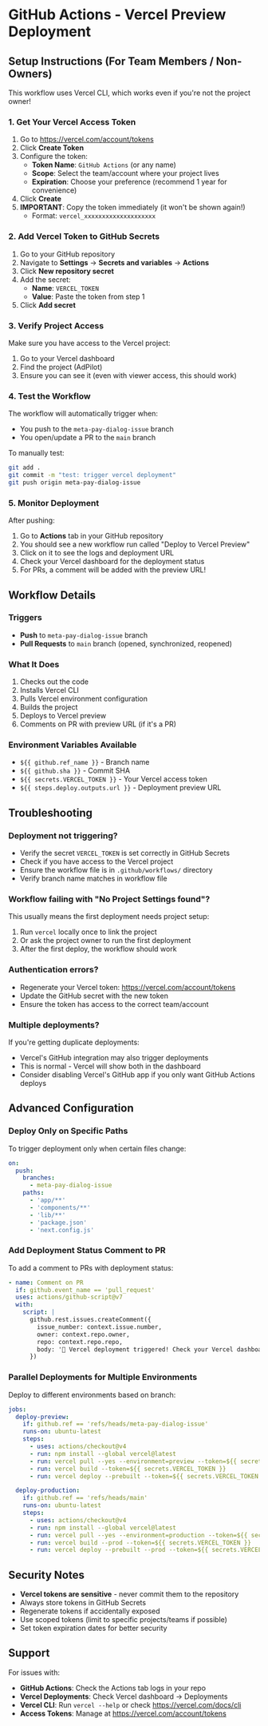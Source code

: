 # GitHub Actions - Vercel Preview Deployment

## Setup Instructions (For Team Members / Non-Owners)

This workflow uses Vercel CLI, which works even if you're not the project owner!

### 1. Get Your Vercel Access Token

1. Go to https://vercel.com/account/tokens
2. Click **Create Token**
3. Configure the token:
   - **Token Name**: `GitHub Actions` (or any name)
   - **Scope**: Select the team/account where your project lives
   - **Expiration**: Choose your preference (recommend 1 year for convenience)
4. Click **Create**
5. **IMPORTANT**: Copy the token immediately (it won't be shown again!)
   - Format: `vercel_xxxxxxxxxxxxxxxxxxxx`

### 2. Add Vercel Token to GitHub Secrets

1. Go to your GitHub repository
2. Navigate to **Settings** → **Secrets and variables** → **Actions**
3. Click **New repository secret**
4. Add the secret:
   - **Name**: `VERCEL_TOKEN`
   - **Value**: Paste the token from step 1
5. Click **Add secret**

### 3. Verify Project Access

Make sure you have access to the Vercel project:
1. Go to your Vercel dashboard
2. Find the project (AdPilot)
3. Ensure you can see it (even with viewer access, this should work)

### 4. Test the Workflow

The workflow will automatically trigger when:
- You push to the `meta-pay-dialog-issue` branch
- You open/update a PR to the `main` branch

To manually test:
```bash
git add .
git commit -m "test: trigger vercel deployment"
git push origin meta-pay-dialog-issue
```

### 5. Monitor Deployment

After pushing:
1. Go to **Actions** tab in your GitHub repository
2. You should see a new workflow run called "Deploy to Vercel Preview"
3. Click on it to see the logs and deployment URL
4. Check your Vercel dashboard for the deployment status
5. For PRs, a comment will be added with the preview URL!

## Workflow Details

### Triggers
- **Push** to `meta-pay-dialog-issue` branch
- **Pull Requests** to `main` branch (opened, synchronized, reopened)

### What It Does
1. Checks out the code
2. Installs Vercel CLI
3. Pulls Vercel environment configuration
4. Builds the project
5. Deploys to Vercel preview
6. Comments on PR with preview URL (if it's a PR)

### Environment Variables Available
- `${{ github.ref_name }}` - Branch name
- `${{ github.sha }}` - Commit SHA
- `${{ secrets.VERCEL_TOKEN }}` - Your Vercel access token
- `${{ steps.deploy.outputs.url }}` - Deployment preview URL

## Troubleshooting

### Deployment not triggering?
- Verify the secret `VERCEL_TOKEN` is set correctly in GitHub Secrets
- Check if you have access to the Vercel project
- Ensure the workflow file is in `.github/workflows/` directory
- Verify branch name matches in workflow file

### Workflow failing with "No Project Settings found"?
This usually means the first deployment needs project setup:
1. Run `vercel` locally once to link the project
2. Or ask the project owner to run the first deployment
3. After the first deploy, the workflow should work

### Authentication errors?
- Regenerate your Vercel token: https://vercel.com/account/tokens
- Update the GitHub secret with the new token
- Ensure the token has access to the correct team/account

### Multiple deployments?
If you're getting duplicate deployments:
- Vercel's GitHub integration may also trigger deployments
- This is normal - Vercel will show both in the dashboard
- Consider disabling Vercel's GitHub app if you only want GitHub Actions deploys

## Advanced Configuration

### Deploy Only on Specific Paths
To trigger deployment only when certain files change:

```yaml
on:
  push:
    branches:
      - meta-pay-dialog-issue
    paths:
      - 'app/**'
      - 'components/**'
      - 'lib/**'
      - 'package.json'
      - 'next.config.js'
```

### Add Deployment Status Comment to PR
To add a comment to PRs with deployment status:

```yaml
- name: Comment on PR
  if: github.event_name == 'pull_request'
  uses: actions/github-script@v7
  with:
    script: |
      github.rest.issues.createComment({
        issue_number: context.issue.number,
        owner: context.repo.owner,
        repo: context.repo.repo,
        body: '🚀 Vercel deployment triggered! Check your Vercel dashboard for status.'
      })
```

### Parallel Deployments for Multiple Environments
Deploy to different environments based on branch:

```yaml
jobs:
  deploy-preview:
    if: github.ref == 'refs/heads/meta-pay-dialog-issue'
    runs-on: ubuntu-latest
    steps:
      - uses: actions/checkout@v4
      - run: npm install --global vercel@latest
      - run: vercel pull --yes --environment=preview --token=${{ secrets.VERCEL_TOKEN }}
      - run: vercel build --token=${{ secrets.VERCEL_TOKEN }}
      - run: vercel deploy --prebuilt --token=${{ secrets.VERCEL_TOKEN }}

  deploy-production:
    if: github.ref == 'refs/heads/main'
    runs-on: ubuntu-latest
    steps:
      - uses: actions/checkout@v4
      - run: npm install --global vercel@latest
      - run: vercel pull --yes --environment=production --token=${{ secrets.VERCEL_TOKEN }}
      - run: vercel build --prod --token=${{ secrets.VERCEL_TOKEN }}
      - run: vercel deploy --prebuilt --prod --token=${{ secrets.VERCEL_TOKEN }}
```

## Security Notes

- **Vercel tokens are sensitive** - never commit them to the repository
- Always store tokens in GitHub Secrets
- Regenerate tokens if accidentally exposed
- Use scoped tokens (limit to specific projects/teams if possible)
- Set token expiration dates for better security

## Support

For issues with:
- **GitHub Actions**: Check the Actions tab logs in your repo
- **Vercel Deployments**: Check Vercel dashboard → Deployments
- **Vercel CLI**: Run `vercel --help` or check https://vercel.com/docs/cli
- **Access Tokens**: Manage at https://vercel.com/account/tokens
